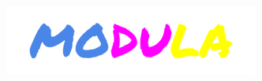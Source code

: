 <picture>
  <source media="(prefers-color-scheme: dark)" srcset="modula.svg">
  <source media="(prefers-color-scheme: light)" srcset="modula_light.svg">
  <img alt="modula logo" src="modula.svg">
</picture>

